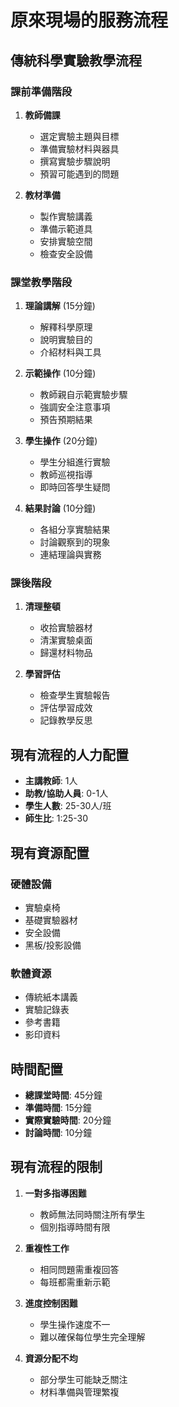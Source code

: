 # 原來現場的服務流程

## 傳統科學實驗教學流程

### 課前準備階段
1. **教師備課**
   - 選定實驗主題與目標
   - 準備實驗材料與器具
   - 撰寫實驗步驟說明
   - 預習可能遇到的問題

2. **教材準備**
   - 製作實驗講義
   - 準備示範道具
   - 安排實驗空間
   - 檢查安全設備

### 課堂教學階段
1. **理論講解** (15分鐘)
   - 解釋科學原理
   - 說明實驗目的
   - 介紹材料與工具

2. **示範操作** (10分鐘)
   - 教師親自示範實驗步驟
   - 強調安全注意事項
   - 預告預期結果

3. **學生操作** (20分鐘)
   - 學生分組進行實驗
   - 教師巡視指導
   - 即時回答學生疑問

4. **結果討論** (10分鐘)
   - 各組分享實驗結果
   - 討論觀察到的現象
   - 連結理論與實務

### 課後階段
1. **清理整頓**
   - 收拾實驗器材
   - 清潔實驗桌面
   - 歸還材料物品

2. **學習評估**
   - 檢查學生實驗報告
   - 評估學習成效
   - 記錄教學反思

## 現有流程的人力配置
- **主講教師**: 1人
- **助教/協助人員**: 0-1人
- **學生人數**: 25-30人/班
- **師生比**: 1:25-30

## 現有資源配置
### 硬體設備
- 實驗桌椅
- 基礎實驗器材
- 安全設備
- 黑板/投影設備

### 軟體資源
- 傳統紙本講義
- 實驗記錄表
- 參考書籍
- 影印資料

## 時間配置
- **總課堂時間**: 45分鐘
- **準備時間**: 15分鐘
- **實際實驗時間**: 20分鐘
- **討論時間**: 10分鐘

## 現有流程的限制
1. **一對多指導困難**
   - 教師無法同時關注所有學生
   - 個別指導時間有限

2. **重複性工作**
   - 相同問題需重複回答
   - 每班都需重新示範

3. **進度控制困難**
   - 學生操作速度不一
   - 難以確保每位學生完全理解

4. **資源分配不均**
   - 部分學生可能缺乏關注
   - 材料準備與管理繁複 